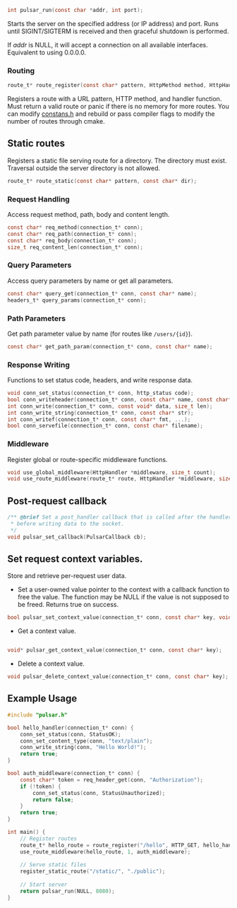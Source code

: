 ```c
int pulsar_run(const char *addr, int port);
```
Starts the server on the specified address (or IP address) and port. 
Runs until SIGINT/SIGTERM is received and then graceful shutdown is performed.

If *addr* is NULL, it will accept a connection on all available interfaces.
Equivalent to using 0.0.0.0.

### Routing

```c
route_t* route_register(const char* pattern, HttpMethod method, HttpHandler handler);
```
Registers a route with a URL pattern, HTTP method, and handler function.
Must return a valid route or panic if there is no memory for more routes.
You can modify [constans.h](../include/constants.h) and rebuild or pass compiler flags
to modify the number of routes through cmake.

## Static routes
Registers a static file serving route for a directory.
The directory must exist.
Traversal outside the server directory is not allowed.
```c
route_t* route_static(const char* pattern, const char* dir);
```

### Request Handling
Access request method, path, body and content length.

```c
const char* req_method(connection_t* conn);
const char* req_path(connection_t* conn); 
const char* req_body(connection_t* conn);
size_t req_content_len(connection_t* conn);
```

### Query Parameters
Access query parameters by name or get all parameters.

```c 
const char* query_get(connection_t* conn, const char* name);
headers_t* query_params(connection_t* conn);
```

### Path Parameters
Get path parameter value by name (for routes like `/users/{id}`).
```c
const char* get_path_param(connection_t* conn, const char* name);
```

### Response Writing
Functions to set status code, headers, and write response data.

```c
void conn_set_status(connection_t* conn, http_status code);
bool conn_writeheader(connection_t* conn, const char* name, const char* value);
int conn_write(connection_t* conn, const void* data, size_t len);
int conn_write_string(connection_t* conn, const char* str);
int conn_writef(connection_t* conn, const char* fmt, ...);
bool conn_servefile(connection_t* conn, const char* filename);
```

### Middleware
Register global or route-specific middleware functions.

```c
void use_global_middleware(HttpHandler *middleware, size_t count);
void use_route_middleware(route_t* route, HttpHandler *middleware, size_t count);
```

## Post-request callback

```c
/** @brief Set a post_handler callback that is called after the handler runs
 * before writing data to the socket.
 */
void pulsar_set_callback(PulsarCallback cb);
```

## Set request context variables.
Store and retrieve per-request user data.

 - Set a user-owned value pointer to the context with a callback function to free the value. The function may be NULL if the value is not supposed to be freed.
Returns true on success.
```c
bool pulsar_set_context_value(connection_t* conn, const char* key, void* value, ValueFreeFunc free_func);
```

- Get a context value.
```c

void* pulsar_get_context_value(connection_t* conn, const char* key);
```

- Delete a context value.
```c
void pulsar_delete_context_value(connection_t* conn, const char* key);
```

## Example Usage

```c
#include "pulsar.h"

bool hello_handler(connection_t* conn) {
    conn_set_status(conn, StatusOK);
    conn_set_content_type(conn, "text/plain");
    conn_write_string(conn, "Hello World!");
    return true;
}

bool auth_middleware(connection_t* conn) {
    const char* token = req_header_get(conn, "Authorization");
    if (!token) {
        conn_set_status(conn, StatusUnauthorized);
        return false;
    }
    return true;
}

int main() {
    // Register routes
    route_t* hello_route = route_register("/hello", HTTP_GET, hello_handler);
    use_route_middleware(hello_route, 1, auth_middleware);
    
    // Serve static files
    register_static_route("/static/", "./public");
    
    // Start server
    return pulsar_run(NULL, 8080);
}
```